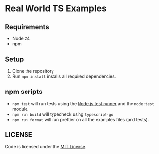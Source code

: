 # Real World TS Examples

## Requirements

- Node 24
- npm

## Setup

1. Clone the repository
2. Run `npm install` installs all required dependencies.

## npm scripts

- `npm test` will run tests using the [Node.js test runner](https://nodejs.org/api/test.html#running-tests-from-the-command-line) and the `node:test` module.
- `npm run build` will typecheck using `typescript-go`
- `npm run format` will run prettier on all the examples files (and tests).

## LICENSE

Code is licensed under the [MIT License](./LICENSE).
